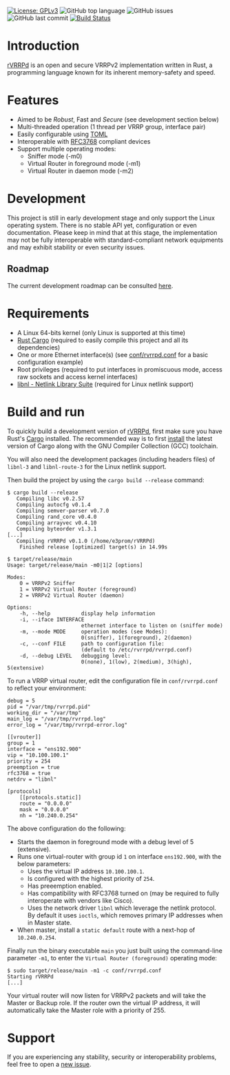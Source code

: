 [![License: GPLv3](https://img.shields.io/badge/License-GPLv3-blue.svg)](https://github.com/e3prom/rVRRPd/blob/master/LICENSE)
![GitHub top language](https://img.shields.io/github/languages/top/e3prom/rvrrpd.svg)
![GitHub issues](https://img.shields.io/github/issues/e3prom/rvrrpd.svg)
![GitHub last commit](https://img.shields.io/github/last-commit/e3prom/rvrrpd.svg)
[![Build Status](https://travis-ci.org/e3prom/rVRRPd.svg?branch=dev-0.1.0)](https://travis-ci.org/e3prom/rVRRPd)

# Introduction
[rVRRPd](https://github.com/e3prom/rVRRPd) is an open and secure VRRPv2 implementation written in Rust, a programming language known for its inherent memory-safety and speed.

# Features
 * Aimed to be *Robust*, Fast and _Secure_ (see development section below)
 * Multi-threaded operation (1 thread per VRRP group, interface pair)
 * Easily configurable using [TOML](https://github.com/toml-lang/toml)
 * Interoperable with [RFC3768](https://tools.ietf.org/html/rfc3768) compliant devices
 * Support multiple operating modes:
   * Sniffer mode (-m0)
   * Virtual Router in foreground mode (-m1)
   * Virtual Router in daemon mode (-m2)

# Development
This project is still in early development stage and only support the Linux operating system. There is no stable API yet, configuration or even documentation. Please keep in mind that at this stage, the implementation may not be fully interoperable with standard-compliant network equipments and may exhibit stability or even security issues.

## Roadmap
The current development roadmap can be consulted [here](https://github.com/e3prom/rVRRPd/projects/1).

# Requirements
 * A Linux 64-bits kernel (only Linux is supported at this time)
 * [Rust Cargo](https://doc.rust-lang.org/cargo/) (required to easily compile this project and all its dependencies)
 * One or more Ethernet interface(s) (see [conf/rvrrpd.conf](conf/rvrrpd.conf) for a basic configuration example)
 * Root privileges (required to put interfaces in promiscuous mode, access raw sockets and access kernel interfaces)
 * [libnl - Netlink Library Suite](https://www.infradead.org/~tgr/libnl/) (required for Linux netlink support)

# Build and run
To quickly build a development version of [rVRRPd](https://github.com/e3prom/rVRRPd), first make sure you have Rust's [Cargo](https://doc.rust-lang.org/cargo/) installed. The recommended way is to first [install](https://doc.rust-lang.org/cargo/getting-started/installation.html) the latest version of Cargo along with the GNU Compiler Collection (GCC) toolchain. 

You will also need the development packages (including headers files) of `libnl-3` and `libnl-route-3` for the Linux netlink support.

Then build the project by using the `cargo build --release` command:
```
$ cargo build --release
   Compiling libc v0.2.57
   Compiling autocfg v0.1.4
   Compiling semver-parser v0.7.0
   Compiling rand_core v0.4.0
   Compiling arrayvec v0.4.10
   Compiling byteorder v1.3.1
[...]
   Compiling rVRRPd v0.1.0 (/home/e3prom/rVRRPd)
    Finished release [optimized] target(s) in 14.99s

$ target/release/main
Usage: target/release/main -m0|1|2 [options]

Modes:
    0 = VRRPv2 Sniffer
    1 = VRRPv2 Virtual Router (foreground)
    2 = VRRPv2 Virtual Router (daemon)

Options:
    -h, --help          display help information
    -i, --iface INTERFACE
                        ethernet interface to listen on (sniffer mode)
    -m, --mode MODE     operation modes (see Modes):
                        0(sniffer), 1(foreground), 2(daemon)
    -c, --conf FILE     path to configuration file:
                        (default to /etc/rvrrpd/rvrrpd.conf)
    -d, --debug LEVEL   debugging level:
                        0(none), 1(low), 2(medium), 3(high), 5(extensive)
```

To run a VRRP virtual router, edit the configuration file in `conf/rvrrpd.conf` to reflect your environment:
```
debug = 5
pid = "/var/tmp/rvrrpd.pid"
working_dir = "/var/tmp"
main_log = "/var/tmp/rvrrpd.log"
error_log = "/var/tmp/rvrrpd-error.log"

[[vrouter]]
group = 1
interface = "ens192.900"
vip = "10.100.100.1"
priority = 254
preemption = true
rfc3768 = true
netdrv = "libnl"

[protocols]
    [[protocols.static]]
    route = "0.0.0.0"
    mask = "0.0.0.0"
    nh = "10.240.0.254"

```
The above configuration do the following:
 * Starts the daemon in foreground mode with a debug level of 5 (extensive).
 * Runs one virtual-router with group id `1` on interface `ens192.900`, with the below parameters:
   * Uses the virtual IP address `10.100.100.1`.
   * Is configured with the highest priority of `254`.
   * Has preeemption enabled.
   * Has compatibility with RFC3768 turned on (may be required to fully interoperate with vendors like Cisco).
   * Uses the network driver `libnl` which leverage the netlink protocol. By default it uses `ioctls`, which removes primary IP addresses when in Master state.
* When master, install a `static default` route with a next-hop of `10.240.0.254`.

Finally run the binary executable `main` you just built using the command-line parameter `-m1`, to enter the `Virtual Router (foreground)` operating mode:
```
$ sudo target/release/main -m1 -c conf/rvrrpd.conf
Starting rVRRPd
[...]
```

Your virtual router will now listen for VRRPv2 packets and will take the Master or Backup role. If the router own the virtual IP address, it will automatically take the Master role with a priority of 255.

# Support
If you are experiencing any stability, security or interoperability problems, feel free to open a [new issue](https://github.com/e3prom/rVRRPd/issues/new).
